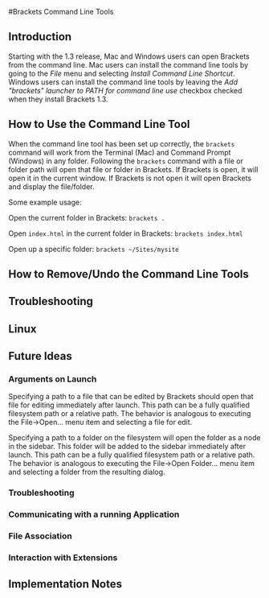 #Brackets Command Line Tools

## Introduction
Starting with the 1.3 release, Mac and Windows users can open Brackets from the command line. Mac users can install the command line tools by going to the _File_ menu and selecting _Install Command Line Shortcut_. Windows users can install the command line tools by leaving the _Add "brackets" launcher to PATH for command line use_ checkbox checked when they install Brackets 1.3.

## How to Use the Command Line Tool

When the command line tool has been set up correctly, the `brackets` command will work from the Terminal (Mac) and Command Prompt (Windows) in any folder. Following the `brackets` command with a file or folder path will open that file or folder in Brackets. If Brackets is open, it will open it in the current window. If Brackets is not open it will open Brackets and display the file/folder.

Some example usage:

Open the current folder in Brackets: `brackets .`

Open `index.html` in the current folder in Brackets: `brackets index.html`

Open up a specific folder: `brackets ~/Sites/mysite`

## How to Remove/Undo the Command Line Tools

## Troubleshooting

## Linux

## Future Ideas
### Arguments on Launch

   Specifying a path to a file that can be edited by Brackets should open that file for editing immediately after launch.  This path can be a fully qualified filesystem path or a relative path.  The behavior is analogous to executing the File->Open... menu item and selecting a file for edit.

   Specifying a path to a folder on the filesystem will open the folder as a node in the sidebar.  This folder will be added to the sidebar immediately after launch.  This path can be a fully qualified filesystem path or a relative path.  The behavior is analogous to executing the File->Open Folder... menu item and selecting a folder from the resulting dialog.
### Troubleshooting
### Communicating with a running Application

### File Association

### Interaction with Extensions

## Implementation Notes